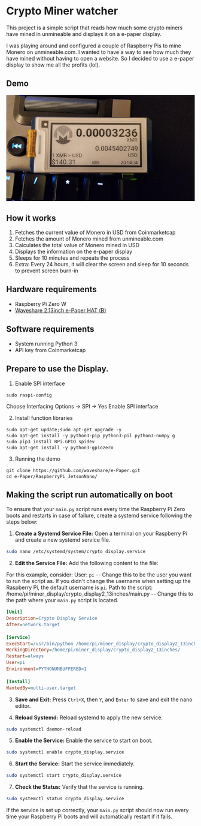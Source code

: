 # Crypto Miner watcher 
This project is a simple script that reads how much some crypto miners have mined in unmineable and displays it on a 
e-paper display.

I was playing around and configured a couple of Raspberry Pis to mine Monero on unmineable.com. I wanted to have a way 
to see how much they have mined without having to open a website. So I decided to use a e-paper display to show me all
the profits (lol).

## Demo
![Demo](demo.jpeg)

## How it works
1. Fetches the current value of Monero in USD from Coinmarketcap
2. Fetches the amount of Monero mined from unmineable.com
3. Calculates the total value of Monero mined in USD
4. Displays the information on the e-paper display
5. Sleeps for 10 minutes and repeats the process
6. Extra: Every 24 hours, it will clear the screen and sleep for 10 seconds to prevent screen burn-in

## Hardware requirements
- Raspberry Pi Zero W
- [Waveshare 2.13inch e-Paper HAT (B)](https://www.waveshare.com/2.13inch-e-paper-hat.htm)

## Software requirements
- System running Python 3
- API key from Coinmarketcap

## Prepare to use the Display.
1. Enable SPI interface
```shell
sudo raspi-config
```
Choose Interfacing Options -> SPI -> Yes Enable SPI interface

2. Install function libraries
```shell
sudo apt-get update;sudo apt-get upgrade -y
sudo apt-get install -y python3-pip python3-pil python3-numpy g
sudo pip3 install RPi.GPIO spidev
sudo apt-get install -y python3-gpiozero
``` 

3. Running the demo
```shell
git clone https://github.com/waveshare/e-Paper.git
cd e-Paper/RaspberryPi_JetsonNano/
```

## Making the script run automatically on boot
To ensure that your `main.py` script runs every time the Raspberry Pi Zero boots and restarts in case of failure, 
create a systemd service following the steps below:

1. **Create a Systemd Service File:**
Open a terminal on your Raspberry Pi and create a new systemd service file.

```sh
sudo nano /etc/systemd/system/crypto_display.service
```

2. **Edit the Service File:**
Add the following content to the file:

For this example, consider:
User: `pi` -- Change this to be the user you want to run the script as. If you didn't change the username when setting up the Raspberry Pi, the default username is `pi`.
Path to the script: /home/pi/miner_display/crypto_display2_13inches/main.py -- Change this to the path where your `main.py` script is located.

```ini
[Unit]
Description=Crypto Display Service
After=network.target

[Service]
ExecStart=/usr/bin/python /home/pi/miner_display/crypto_display2_13inches//main.py
WorkingDirectory=/home/pi/miner_display/crypto_display2_13inches/
Restart=always
User=pi
Environment=PYTHONUNBUFFERED=1

[Install]
WantedBy=multi-user.target
```

3. **Save and Exit:**
Press `Ctrl+X`, then `Y`, and `Enter` to save and exit the nano editor.

4. **Reload Systemd:**
Reload systemd to apply the new service.

```sh
sudo systemctl daemon-reload
```

5. **Enable the Service:**
Enable the service to start on boot.

```sh
sudo systemctl enable crypto_display.service
```

6. **Start the Service:**
Start the service immediately.

```sh
sudo systemctl start crypto_display.service
```

7. **Check the Status:**
Verify that the service is running.

```sh
sudo systemctl status crypto_display.service
```

If the service is set up correctly, your `main.py` script should now run every time your Raspberry Pi boots and will 
automatically restart if it fails.
